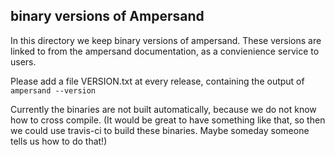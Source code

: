 ## binary versions of Ampersand

In this directory we keep binary versions of ampersand. These versions are linked to from the ampersand documentation, as a convienience service to users. 

Please add a file VERSION.txt at every release, containing the output of `ampersand --version` 

Currently the binaries are not built automatically, because we do not know how to cross compile. (It would be great to have something like that, so then we could use travis-ci to build these binaries. Maybe someday someone tells us how to do that!)
